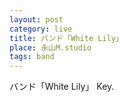 ```yaml
---
layout: post
category: live
title: バンド「White Lily」
place: 永山M.studio
tags: band
---
```

バンド「White Lily」 Key.
